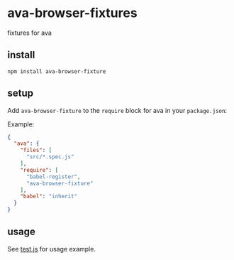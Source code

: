# ava-browser-fixtures

fixtures for ava

## install

```
npm install ava-browser-fixture
```

## setup

Add `ava-browser-fixture` to the `require` block for ava in your `package.json`: 

Example:

```json
{
  "ava": {
    "files": [
      "src/*.spec.js"
    ],
    "require": [
      "babel-register",
      "ava-browser-fixture"
    ],
    "babel": "inherit"
  }
}
```

## usage

See [test.js](https://github.com/WeltN24/ava-browser-fixture/blob/master/test/test.js) for usage example.